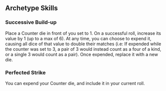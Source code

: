 ## Archetype Skills
### Successive Build-up
Place a Counter die in front of you set to 1. On a successful roll, increase its value by 1 (up to a max of 6). At any time, you can choose to expend it, causing all dice of that value to double their matches (i.e: If expended while the counter was set to 3, a pair of 3 would instead count as a four of a kind, or a single 3 would count as a pair). Once expended, replace it with a new die.
### Perfected Strike
You can expend your Counter die, and include it in your current roll.
